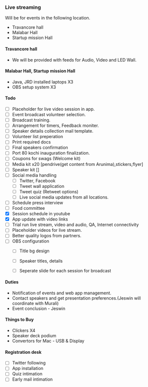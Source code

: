 ### Live streaming
Will be for events in the following location.
- Travancore hall
- Malabar Hall
- Startup mission Hall

#### Travancore hall
- We will be provided with feeds for Audio, Video and LED Wall.

#### Malabar Hall, Startup mission Hall
- Java, JRD installed laptops X3
- OBS setup system X3

#### Todo
- [ ] Placeholder for live video session in app.
- [ ] Event broadcast volunteer selection.
- [ ] Broadcast training.
- [ ] Arrangement for timers, Feedback moniter.
- [ ] Speaker details collection mail template.
- [ ] Volunteer list preperation 
- [ ] Print required docs
- [ ] Final speakers confirmation
- [ ] Port 80 kochi inauguration finalization.
- [ ] Coupons for swags (Welcome kit)
- [ ] Media kit x20 [pendrive(get content from Arunima),stickers,flyer]
- [ ] Speaker kit []
- [ ] Social media handling
  - [ ] Twitter, Facebook
  - [ ] Tweet wall application
  - [ ] Tweet quiz (Retweet options)
  - [ ] Live social media updates from all locations.
- [ ] Schedule press interview
- [ ] Food committee
- [X] Session schedule in youtube
- [X] App update with video links
- [ ] Trial run live stream, video and audio, QA, Internet connectivity
- [ ] Placeholder videos for live stream.
- [ ] Better quality logos from partners.
- [ ] OBS configuration
  - [ ] Title bg design
  - [ ] Speaker titles, details
  - [ ] Seperate slide for each session for broadcast

  
#### Duties
- Notification of events and web app management. 
- Contact speakers and get presentation preferences.(Jeswin will coordinate with Murali)
- Event conclusion - Jeswin


#### Things to Buy
- Clickers X4
- Speaker deck podium
- Convertors for Mac - USB & Display

#### Registration desk
- [ ] Twitter following 
- [ ] App installation
- [ ] Quiz intimation
- [ ] Early mail intimation
